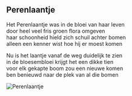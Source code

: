 ---
---

## Perenlaantje

Het Perenlaantje was in de bloei van haar leven \
door heel veel fris groen flora omgeven \
haar schoonheid hield zich schuil achter bomen \
alleen een kenner wist hoe hij er moest komen

Nu is het laantje vanaf de weg duidelijk te zien \
in de bloesembloei krijgt het een dikke tien \
voor elk gekapte boom zou een nieuwe komen \
ben benieuwd naar de plek van al die bomen

![Perenlaantje](Perenlaantje.jpg)

